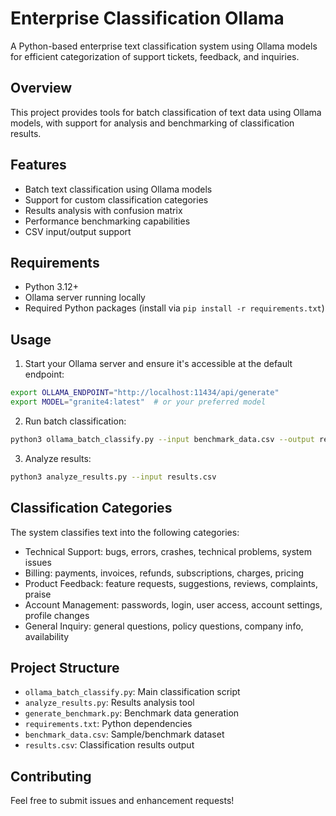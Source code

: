 # Enterprise Classification Ollama

A Python-based enterprise text classification system using Ollama models for efficient categorization of support tickets, feedback, and inquiries.

## Overview

This project provides tools for batch classification of text data using Ollama models, with support for analysis and benchmarking of classification results.

## Features

- Batch text classification using Ollama models
- Support for custom classification categories
- Results analysis with confusion matrix
- Performance benchmarking capabilities
- CSV input/output support

## Requirements

- Python 3.12+
- Ollama server running locally
- Required Python packages (install via `pip install -r requirements.txt`)

## Usage

1. Start your Ollama server and ensure it's accessible at the default endpoint:
```bash
export OLLAMA_ENDPOINT="http://localhost:11434/api/generate"
export MODEL="granite4:latest"  # or your preferred model
```

2. Run batch classification:
```bash
python3 ollama_batch_classify.py --input benchmark_data.csv --output results.csv
```

3. Analyze results:
```bash
python3 analyze_results.py --input results.csv
```

## Classification Categories

The system classifies text into the following categories:
- Technical Support: bugs, errors, crashes, technical problems, system issues
- Billing: payments, invoices, refunds, subscriptions, charges, pricing
- Product Feedback: feature requests, suggestions, reviews, complaints, praise
- Account Management: passwords, login, user access, account settings, profile changes
- General Inquiry: general questions, policy questions, company info, availability

## Project Structure

- `ollama_batch_classify.py`: Main classification script
- `analyze_results.py`: Results analysis tool
- `generate_benchmark.py`: Benchmark data generation
- `requirements.txt`: Python dependencies
- `benchmark_data.csv`: Sample/benchmark dataset
- `results.csv`: Classification results output

## Contributing

Feel free to submit issues and enhancement requests!